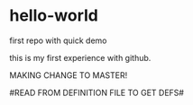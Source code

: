 # hello-world
first repo with quick demo

this is my first experience with github.

MAKING CHANGE TO MASTER!

#READ FROM DEFINITION FILE TO GET DEFS#